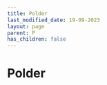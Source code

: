 ```yaml
---
title: Polder
last_modified_date: 19-09-2023
layout: page
parent: P
has_children: false
---
```


Polder
======

